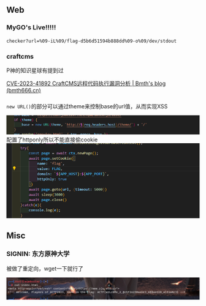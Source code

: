 ## Web
### MyGO's Live!!!!!

```shell
checker?url=%09-iL%09/flag-d5b6d51594b888dd%09-o%09/dev/stdout
```

### craftcms
P神的知识星球有提到过

[CVE-2023-41892 CraftCMS远程代码执行漏洞分析 | Bmth's blog (bmth666.cn)](http://www.bmth666.cn/2023/09/26/CVE-2023-41892-CraftCMS%E8%BF%9C%E7%A8%8B%E4%BB%A3%E7%A0%81%E6%89%A7%E8%A1%8C%E6%BC%8F%E6%B4%9E%E5%88%86%E6%9E%90/#%E6%BC%8F%E6%B4%9E%E5%88%A9%E7%94%A8)

### 
`new URL()`的部分可以通过theme来控制base的url值，从而实现XSS

![](attachments/Pasted%20image%2020231103141242.png)
配置了httponly所以不能直接偷cookie
![](attachments/Pasted%20image%2020231103141715.png)
## Misc
### SIGNIN: 东方原神大学
被做了重定向，wget一下就行了

![](attachments/Pasted%20image%2020231103085217.png)